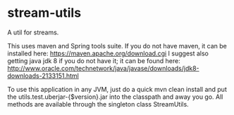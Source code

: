 # stream-utils
A util for streams.

This uses maven and Spring tools suite. If you do not have maven, it can be installed here: https://maven.apache.org/download.cgi
I suggest also getting java jdk 8 if you do not have it; it can be found here: 
http://www.oracle.com/technetwork/java/javase/downloads/jdk8-downloads-2133151.html

To use this application in any JVM, just do a quick mvn clean install and put the utils.test.uberjar-{$version}.jar
into the classpath and away you go. All methods are available through the singleton class StreamUtils.
